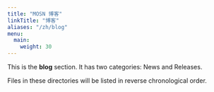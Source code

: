 ```yaml
---
title: "MOSN 博客"
linkTitle: "博客"
aliases: "/zh/blog"
menu:
  main:
    weight: 30
---
```



This is the **blog** section. It has two categories: News and Releases.

Files in these directories will be listed in reverse chronological order.


